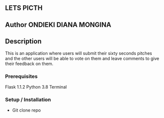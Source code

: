 ## LETS PICTH

## Author ONDIEKI DIANA MONGINA


## Description

This is an application where users will submit their sixty seconds pitches and the other users will be able to vote on them and leave comments to give their feedback on them.

### Prerequisites
Flask 1.1.2
Python 3.8
Terminal

### Setup / Installation
* Git clone repo